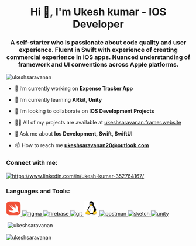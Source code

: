 <h1 align="center">Hi 👋, I'm Ukesh kumar - IOS Developer</h1>
<h3 align="center">A self-starter who is passionate about code quality and user experience. Fluent in Swift with experience of creating commercial experience in iOS apps. Nuanced understanding of framework and UI conventions across Apple platforms.</h3>

<p align="left"> <img src="https://komarev.com/ghpvc/?username=ukeshsaravanan&label=Profile%20views&color=0e75b6&style=flat" alt="ukeshsaravanan" /> </p>


- 🔭 I’m currently working on **Expense Tracker App**

- 🌱 I’m currently learning **ARkit, Unity**

- 👯 I’m looking to collaborate on **IOS Development Projects**

- 👨‍💻 All of my projects are available at [ukeshsaravanan.framer.website](ukeshsaravanan.framer.website)

- 💬 Ask me about **Ios Development, Swift, SwiftUI**

- 📫 How to reach me **ukeshsaravanan20@outlook.com**

<h3 align="left">Connect with me:</h3>
<p align="left">
<a href="https://linkedin.com/in/https://www.linkedin.com/in/ukesh-kumar-352764167/" target="blank"><img align="center" src="https://raw.githubusercontent.com/rahuldkjain/github-profile-readme-generator/master/src/images/icons/Social/linked-in-alt.svg" alt="https://www.linkedin.com/in/ukesh-kumar-352764167/" height="30" width="40" /></a>
</p>

<h3 align="left">Languages and Tools:</h3>
<p align="left"> <a href="https://developer.apple.com/swift/" target="_blank" rel="noreferrer"> <img src="https://raw.githubusercontent.com/devicons/devicon/master/icons/swift/swift-original.svg" alt="swift" width="40" height="40"/>  <a href="https://www.figma.com/" target="_blank" rel="noreferrer"> <img src="https://www.vectorlogo.zone/logos/figma/figma-icon.svg" alt="figma" width="40" height="40"/> </a> <a href="https://firebase.google.com/" target="_blank" rel="noreferrer"> <img src="https://www.vectorlogo.zone/logos/firebase/firebase-icon.svg" alt="firebase" width="40" height="40"/> </a> <a href="https://git-scm.com/" target="_blank" rel="noreferrer"> <img src="https://www.vectorlogo.zone/logos/git-scm/git-scm-icon.svg" alt="git" width="40" height="40"/> </a>  <a href="https://www.linux.org/" target="_blank" rel="noreferrer"> <img src="https://raw.githubusercontent.com/devicons/devicon/master/icons/linux/linux-original.svg" alt="linux" width="40" height="40"/> </a> <a href="https://postman.com" target="_blank" rel="noreferrer"> <img src="https://www.vectorlogo.zone/logos/getpostman/getpostman-icon.svg" alt="postman" width="40" height="40"/> </a> <a href="https://www.sketch.com/" target="_blank" rel="noreferrer"> <img src="https://www.vectorlogo.zone/logos/sketchapp/sketchapp-icon.svg" alt="sketch" width="40" height="40"/> </a>  </a> <a href="https://unity.com/" target="_blank" rel="noreferrer"> <img src="https://www.vectorlogo.zone/logos/unity3d/unity3d-icon.svg" alt="unity" width="40" height="40"/> </a> </p>

<p>&nbsp;<img align="center" src="https://github-readme-stats.vercel.app/api?username=ukeshsaravanan&show_icons=true&locale=en" alt="ukeshsaravanan" /></p>

<p><img align="center" src="https://github-readme-streak-stats.herokuapp.com/?user=ukeshsaravanan&" alt="ukeshsaravanan" /></p>
